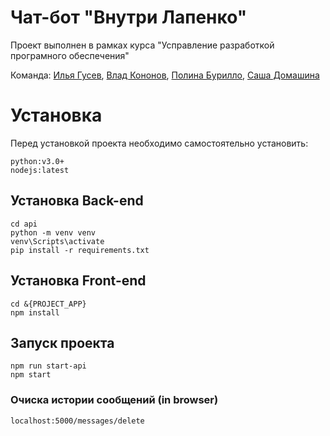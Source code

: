 # Чат-бот "Внутри Лапенко"
Проект выполнен  в рамках курса "Усправление разработкой програмного обеспечения"

Команда: [Илья Гусев](https://github.com/ilyagusa), [Влад Кононов](https://github.com/VladosKON), [Полина Бурилло](https://github.com/BurilloPolina), [Саша Домашина](https://github.com/SashaDomashina)

# Установка
Перед установкой проекта необходимо самостоятельно установить:
```
python:v3.0+ 
nodejs:latest
```
## Установка Back-end
```
cd api
python -m venv venv
venv\Scripts\activate
pip install -r requirements.txt
```
## Установка Front-end
```
cd &{PROJECT_APP}
npm install
```
## Запуск проекта
```
npm run start-api
npm start
```
### Очиска истории сообщений (in browser)
```
localhost:5000/messages/delete
```
